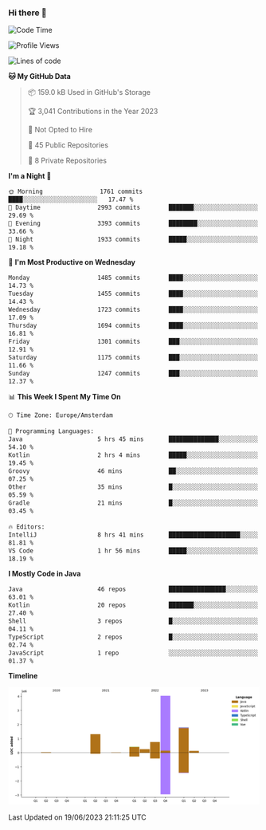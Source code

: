 ### Hi there 👋


<!--START_SECTION:waka-->
![Code Time](http://img.shields.io/badge/Code%20Time-3%2C255%20hrs%2049%20mins-blue)

![Profile Views](http://img.shields.io/badge/Profile%20Views-126-blue)

![Lines of code](https://img.shields.io/badge/From%20Hello%20World%20I%27ve%20Written-8.7%20million%20lines%20of%20code-blue)

**🐱 My GitHub Data** 

> 📦 159.0 kB Used in GitHub's Storage 
 > 
> 🏆 3,041 Contributions in the Year 2023
 > 
> 🚫 Not Opted to Hire
 > 
> 📜 45 Public Repositories 
 > 
> 🔑 8 Private Repositories 
 > 
**I'm a Night 🦉** 

```text
🌞 Morning                1761 commits        ████░░░░░░░░░░░░░░░░░░░░░   17.47 % 
🌆 Daytime                2993 commits        ███████░░░░░░░░░░░░░░░░░░   29.69 % 
🌃 Evening                3393 commits        ████████░░░░░░░░░░░░░░░░░   33.66 % 
🌙 Night                  1933 commits        █████░░░░░░░░░░░░░░░░░░░░   19.18 % 
```
📅 **I'm Most Productive on Wednesday** 

```text
Monday                   1485 commits        ████░░░░░░░░░░░░░░░░░░░░░   14.73 % 
Tuesday                  1455 commits        ████░░░░░░░░░░░░░░░░░░░░░   14.43 % 
Wednesday                1723 commits        ████░░░░░░░░░░░░░░░░░░░░░   17.09 % 
Thursday                 1694 commits        ████░░░░░░░░░░░░░░░░░░░░░   16.81 % 
Friday                   1301 commits        ███░░░░░░░░░░░░░░░░░░░░░░   12.91 % 
Saturday                 1175 commits        ███░░░░░░░░░░░░░░░░░░░░░░   11.66 % 
Sunday                   1247 commits        ███░░░░░░░░░░░░░░░░░░░░░░   12.37 % 
```


📊 **This Week I Spent My Time On** 

```text
🕑︎ Time Zone: Europe/Amsterdam

💬 Programming Languages: 
Java                     5 hrs 45 mins       ██████████████░░░░░░░░░░░   54.10 % 
Kotlin                   2 hrs 4 mins        █████░░░░░░░░░░░░░░░░░░░░   19.45 % 
Groovy                   46 mins             ██░░░░░░░░░░░░░░░░░░░░░░░   07.25 % 
Other                    35 mins             █░░░░░░░░░░░░░░░░░░░░░░░░   05.59 % 
Gradle                   21 mins             █░░░░░░░░░░░░░░░░░░░░░░░░   03.45 % 

🔥 Editors: 
IntelliJ                 8 hrs 41 mins       ████████████████████░░░░░   81.81 % 
VS Code                  1 hr 56 mins        █████░░░░░░░░░░░░░░░░░░░░   18.19 % 
```

**I Mostly Code in Java** 

```text
Java                     46 repos            ████████████████░░░░░░░░░   63.01 % 
Kotlin                   20 repos            ███████░░░░░░░░░░░░░░░░░░   27.40 % 
Shell                    3 repos             █░░░░░░░░░░░░░░░░░░░░░░░░   04.11 % 
TypeScript               2 repos             █░░░░░░░░░░░░░░░░░░░░░░░░   02.74 % 
JavaScript               1 repo              ░░░░░░░░░░░░░░░░░░░░░░░░░   01.37 % 
```



**Timeline**

![Lines of Code chart](https://raw.githubusercontent.com/powercasgamer/powercasgamer/master/assets/bar_graph.png)


 Last Updated on 19/06/2023 21:11:25 UTC
<!--END_SECTION:waka-->
